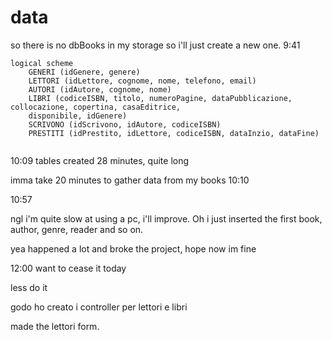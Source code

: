 # data
so there is no dbBooks in my storage so i'll just create a new one.
9:41
```
logical scheme
    GENERI (idGenere, genere) 
    LETTORI (idLettore, cognome, nome, telefono, email) 
    AUTORI (idAutore, cognome, nome) 
    LIBRI (codiceISBN, titolo, numeroPagine, dataPubblicazione, collocazione, copertina, casaEditrice, 
    disponibile, idGenere) 
    SCRIVONO (idScrivono, idAutore, codiceISBN)  
    PRESTITI (idPrestito, idLettore, codiceISBN, dataInzio, dataFine)


```
10:09 tables created
28 minutes, quite long

imma take 20 minutes to gather data from my books
10:10

10:57

ngl i'm quite slow at using a pc, i'll improve. Oh i just inserted the first book, author, genre, reader and so on.

yea happened a lot and broke the project, hope now im fine

12:00 want to cease it today

less do it

godo ho creato i controller per lettori e libri

made the lettori form.